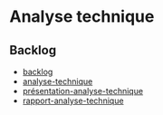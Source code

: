 # Analyse technique


## Backlog
- [backlog](./Backlog/feature/1.backlog.3.md)
- [analyse-technique](./Backlog/feature/2.analyse-technique.1.md)
- [présentation-analyse-technique](./Backlog/feature/3.présentation-analyse-technique.md)
- [rapport-analyse-technique](./Backlog/feature/4.rapport-analyse-technique%20.md)
